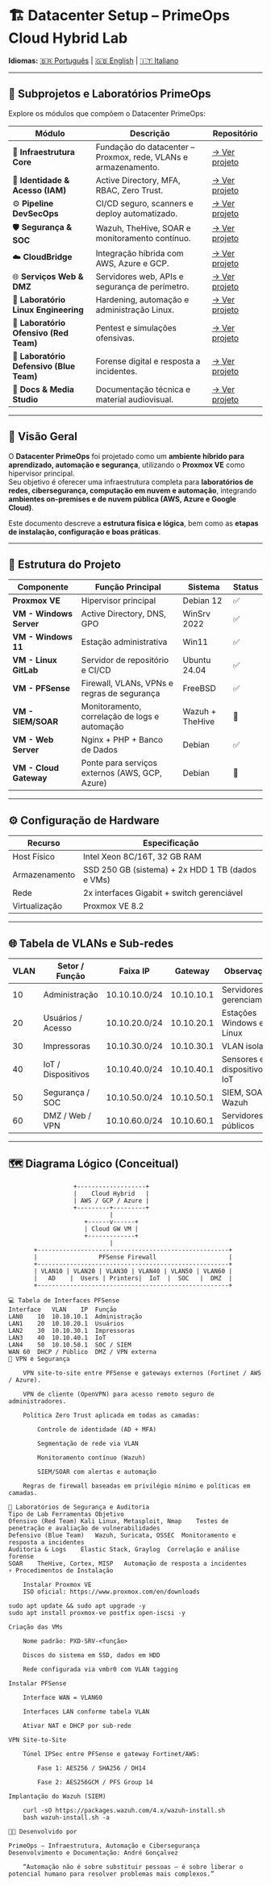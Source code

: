 # 🏗️ Datacenter Setup – PrimeOps Cloud Hybrid Lab

**Idiomas:** [🇧🇷 Português](./README.md) | [🇬🇧 English](./README_EN.md) | [🇮🇹 Italiano](./README_IT.md)

---

## 📂 Subprojetos e Laboratórios PrimeOps

Explore os módulos que compõem o Datacenter PrimeOps:

| Módulo | Descrição | Repositório |
|--------|------------|--------------|
| 🧱 **Infraestrutura Core** | Fundação do datacenter – Proxmox, rede, VLANs e armazenamento. | [→ Ver projeto](./core-infrastructure/README.md) |
| 🔐 **Identidade & Acesso (IAM)** | Active Directory, MFA, RBAC, Zero Trust. | [→ Ver projeto](./iam/README.md) |
| ⚙️ **Pipeline DevSecOps** | CI/CD seguro, scanners e deploy automatizado. | [→ Ver projeto](./devsecops/README.md) |
| 🛡️ **Segurança & SOC** | Wazuh, TheHive, SOAR e monitoramento contínuo. | [→ Ver projeto](./soc/README.md) |
| ☁️ **CloudBridge** | Integração híbrida com AWS, Azure e GCP. | [→ Ver projeto](./cloudbridge/README.md) |
| 🌐 **Serviços Web & DMZ** | Servidores web, APIs e segurança de perímetro. | [→ Ver projeto](./dmz/README.md) |
| 🐧 **Laboratório Linux Engineering** | Hardening, automação e administração Linux. | [→ Ver projeto](./linuxlab/README.md) |
| 🎯 **Laboratório Ofensivo (Red Team)** | Pentest e simulações ofensivas. | [→ Ver projeto](./offensive-lab/README.md) |
| 🧩 **Laboratório Defensivo (Blue Team)** | Forense digital e resposta a incidentes. | [→ Ver projeto](./defense-lab/README.md) |
| 🎥 **Docs & Media Studio** | Documentação técnica e material audiovisual. | [→ Ver projeto](./docs-studio/README.md) |

---

## 📘 Visão Geral

O **Datacenter PrimeOps** foi projetado como um **ambiente híbrido para aprendizado, automação e segurança**, utilizando o **Proxmox VE** como hipervisor principal.  
Seu objetivo é oferecer uma infraestrutura completa para **laboratórios de redes, cibersegurança, computação em nuvem e automação**, integrando **ambientes on-premises e de nuvem pública (AWS, Azure e Google Cloud)**.

Este documento descreve a **estrutura física e lógica**, bem como as **etapas de instalação, configuração e boas práticas**.

---

## 🧩 Estrutura do Projeto

| Componente | Função Principal | Sistema | Status |
|-------------|------------------|----------|---------|
| **Proxmox VE** | Hipervisor principal | Debian 12 | ✅ |
| **VM - Windows Server** | Active Directory, DNS, GPO | WinSrv 2022 | ✅ |
| **VM - Windows 11** | Estação administrativa | Win11 | ✅ |
| **VM - Linux GitLab** | Servidor de repositório e CI/CD | Ubuntu 24.04 | ✅ |
| **VM - PFSense** | Firewall, VLANs, VPNs e regras de segurança | FreeBSD | ✅ |
| **VM - SIEM/SOAR** | Monitoramento, correlação de logs e automação | Wazuh + TheHive | 🔄 |
| **VM - Web Server** | Nginx + PHP + Banco de Dados | Debian | ✅ |
| **VM - Cloud Gateway** | Ponte para serviços externos (AWS, GCP, Azure) | Debian | 🔄 |

---

## ⚙️ Configuração de Hardware

| Recurso | Especificação |
|----------|----------------|
| Host Físico | Intel Xeon 8C/16T, 32 GB RAM |
| Armazenamento | SSD 250 GB (sistema) + 2x HDD 1 TB (dados e VMs) |
| Rede | 2x interfaces Gigabit + switch gerenciável |
| Virtualização | Proxmox VE 8.2 |

---

## 🌐 Tabela de VLANs e Sub-redes

| VLAN | Setor / Função | Faixa IP | Gateway | Observações |
|------|----------------|-----------|-----------|--------------|
| 10 | Administração | 10.10.10.0/24 | 10.10.10.1 | Servidores de gerenciamento |
| 20 | Usuários / Acesso | 10.10.20.0/24 | 10.10.20.1 | Estações Windows e Linux |
| 30 | Impressoras | 10.10.30.0/24 | 10.10.30.1 | VLAN isolada |
| 40 | IoT / Dispositivos | 10.10.40.0/24 | 10.10.40.1 | Sensores e dispositivos IoT |
| 50 | Segurança / SOC | 10.10.50.0/24 | 10.10.50.1 | SIEM, SOAR, Wazuh |
| 60 | DMZ / Web / VPN | 10.10.60.0/24 | 10.10.60.1 | Servidores públicos |

---

## 🗺️ Diagrama Lógico (Conceitual)

```text
                  +-------------------+
                  |    Cloud Hybrid   |
                  | AWS / GCP / Azure |
                  +---------+---------+
                            |
                     +------v------+
                     | Cloud GW VM |
                     +-------------+
                            |
       +-----------------------------------------------------+
       |                 PFSense Firewall                    |
       +-----------------------------------------------------+
       | VLAN10 | VLAN20 | VLAN30 | VLAN40 | VLAN50 | VLAN60 |
       |   AD    |  Users | Printers|  IoT  |  SOC   |  DMZ  |
       +-----------------------------------------------------+

💻 Tabela de Interfaces PFSense
Interface	VLAN	IP	Função
LAN0	10	10.10.10.1	Administração
LAN1	20	10.10.20.1	Usuários
LAN2	30	10.10.30.1	Impressoras
LAN3	40	10.10.40.1	IoT
LAN4	50	10.10.50.1	SOC / SIEM
WAN	60	DHCP / Público	DMZ / VPN externa
🔐 VPN e Segurança

    VPN site-to-site entre PFSense e gateways externos (Fortinet / AWS / Azure).

    VPN de cliente (OpenVPN) para acesso remoto seguro de administradores.

    Política Zero Trust aplicada em todas as camadas:

        Controle de identidade (AD + MFA)

        Segmentação de rede via VLAN

        Monitoramento contínuo (Wazuh)

        SIEM/SOAR com alertas e automação

    Regras de firewall baseadas em privilégio mínimo e políticas em camadas.

🧠 Laboratórios de Segurança e Auditoria
Tipo de Lab	Ferramentas	Objetivo
Ofensivo (Red Team)	Kali Linux, Metasploit, Nmap	Testes de penetração e avaliação de vulnerabilidades
Defensivo (Blue Team)	Wazuh, Suricata, OSSEC	Monitoramento e resposta a incidentes
Auditoria & Logs	Elastic Stack, Graylog	Correlação e análise forense
SOAR	TheHive, Cortex, MISP	Automação de resposta a incidentes
⚡ Procedimentos de Instalação

    Instalar Proxmox VE
    ISO oficial: https://www.proxmox.com/en/downloads

sudo apt update && sudo apt upgrade -y
sudo apt install proxmox-ve postfix open-iscsi -y

Criação das VMs

    Nome padrão: PXD-SRV-<função>

    Discos do sistema em SSD, dados em HDD

    Rede configurada via vmbr0 com VLAN tagging

Instalar PFSense

    Interface WAN = VLAN60

    Interfaces LAN conforme tabela VLAN

    Ativar NAT e DHCP por sub-rede

VPN Site-to-Site

    Túnel IPSec entre PFSense e gateway Fortinet/AWS:

        Fase 1: AES256 / SHA256 / DH14

        Fase 2: AES256GCM / PFS Group 14

Implantação do Wazuh (SIEM)

    curl -sO https://packages.wazuh.com/4.x/wazuh-install.sh
    bash wazuh-install.sh -a

👨‍💻 Desenvolvido por

PrimeOps – Infraestrutura, Automação e Cibersegurança
Desenvolvimento e Documentação: André Gonçalvez

    “Automação não é sobre substituir pessoas — é sobre liberar o potencial humano para resolver problemas mais complexos.”
